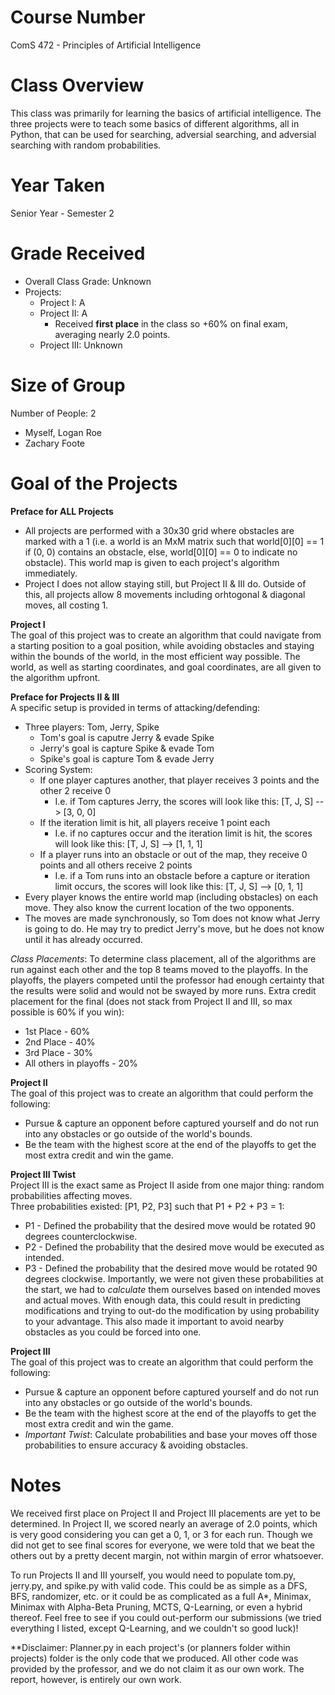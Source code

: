 # Course Number
ComS 472 - Principles of Artificial Intelligence

# Class Overview
This class was primarily for learning the basics of artificial intelligence. The three projects were to teach some basics of different algorithms, all in Python, that can be used for searching, adversial searching, and adversial searching with random probabilities.

# Year Taken
Senior Year - Semester 2

# Grade Received
* Overall Class Grade: Unknown
* Projects:
  * Project I: A
  * Project II: A
      * Received **first place** in the class so +60% on final exam, averaging nearly 2.0 points.
  * Project III: Unknown

# Size of Group
Number of People: 2
* Myself, Logan Roe
* Zachary Foote

# Goal of the Projects
**Preface for ALL Projects**
* All projects are performed with a 30x30 grid where obstacles are marked with a 1 (i.e. a world is an MxM matrix such that world[0][0] == 1 if (0, 0) contains an obstacle, else, world[0][0] == 0 to indicate no obstacle). This world map is given to each project's algorithm immediately.
* Project I does not allow staying still, but Project II & III do. Outside of this, all projects allow 8 movements including orhtogonal & diagonal moves, all costing 1.

**Project I**  
The goal of this project was to create an algorithm that could navigate from a starting position to a goal position, while avoiding obstacles and staying within the bounds of the world, in the most efficient way possible. The world, as well as starting coordinates, and goal coordinates, are all given to the algorithm upfront. 

**Preface for Projects II & III**  
A specific setup is provided in terms of attacking/defending:
* Three players: Tom, Jerry, Spike
  * Tom's goal is caputre Jerry & evade Spike
  * Jerry's goal is capture Spike & evade Tom
  * Spike's goal is capture Tom & evade Jerry
* Scoring System:
  * If one player captures another, that player receives 3 points and the other 2 receive 0
      * I.e. if Tom captures Jerry, the scores will look like this: [T, J, S] --> [3, 0, 0]
  * If the iteration limit is hit, all players receive 1 point each
      * I.e. if no captures occur and the iteration limit is hit, the scores will look like this: [T, J, S] --> [1, 1, 1]
  * If a player runs into an obstacle or out of the map, they receive 0 points and all others receive 2 points
      * I.e. if a Tom runs into an obstacle before a capture or iteration limit occurs, the scores will look like this: [T, J, S] --> [0, 1, 1]
* Every player knows the entire world map (including obstacles) on each move. They also know the current location of the two opponents.
* The moves are made synchronously, so Tom does not know what Jerry is going to do. He may try to predict Jerry's move, but he does not know until it has already occurred.

_Class Placements_:
To determine class placement, all of the algorithms are run against each other and the top 8 teams moved to the playoffs. In the playoffs, the players competed until the professor had enough certainty that the results were solid and would not be swayed by more runs.
Extra credit placement for the final (does not stack from Project II and III, so max possible is 60% if you win):
* 1st Place - 60%
* 2nd Place - 40%
* 3rd Place - 30%
* All others in playoffs - 20%

**Project II**  
The goal of this project was to create an algorithm that could perform the following:
* Pursue & capture an opponent before captured yourself and do not run into any obstacles or go outside of the world's bounds.
* Be the team with the highest score at the end of the playoffs to get the most extra credit and win the game.

**Project III Twist**  
Project III is the exact same as Project II aside from one major thing: random probabilities affecting moves.  
Three probabilities existed: [P1, P2, P3] such that P1 + P2 + P3 = 1:
* P1 - Defined the probability that the desired move would be rotated 90 degrees counterclockwise.
* P2 - Defined the probability that the desired move would be executed as intended.
* P3 - Defined the probability that the desired move would be rotated 90 degrees clockwise.
Importantly, we were not given these probabilities at the start, we had to _calculate_ them ourselves based on intended moves and actual moves. With enough data, this could result in predicting modifications and trying to out-do the modification by using probability to your advantage. This also made it important to avoid nearby obstacles as you could be forced into one.

**Project III**  
The goal of this project was to create an algorithm that could perform the following:
* Pursue & capture an opponent before captured yourself and do not run into any obstacles or go outside of the world's bounds.
* Be the team with the highest score at the end of the playoffs to get the most extra credit and win the game.
* _Important Twist_: Calculate probabilities and base your moves off those probabilities to ensure accuracy & avoiding obstacles.

# Notes
We received first place on Project II and Project III placements are yet to be determined. In Project II, we scored nearly an average of 2.0 points, which is very good considering you can get a 0, 1, or 3 for each run. Though we did not get to see final scores for everyone, we were told that we beat the others out by a pretty decent margin, not within margin of error whatsoever.

To run Projects II and III yourself, you would need to populate tom.py, jerry.py, and spike.py with valid code. This could be as simple as a DFS, BFS, randomizer, etc. or it could be as complicated as a full A*, Minimax, Minimax with Alpha-Beta Pruning, MCTS, Q-Learning, or even a hybrid thereof. Feel free to see if you could out-perform our submissions (we tried everything I listed, except Q-Learning, and we couldn't so good luck)!

**Disclaimer: Planner.py in each project's (or planners folder within projects) folder is the only code that we produced. All other code was provided by the professor, and we do not claim it as our own work. The report, however, is entirely our own work.
